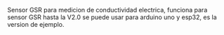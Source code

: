 Sensor GSR para medicion de conductividad electrica, funciona para sensor GSR hasta la V2.0
se puede usar para arduino uno y esp32, es la version de ejemplo.
